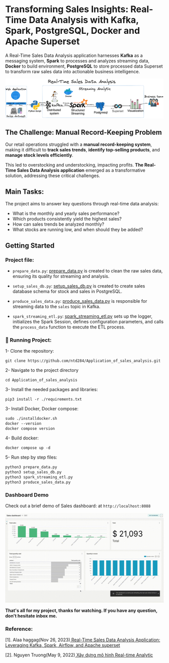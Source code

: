 # Transforming Sales Insights: Real-Time Data Analysis with Kafka, Spark, PostgreSQL, Docker and Apache Superset

A Real-Time Sales Data Analysis application harnesses <b>Kafka</b> as a messaging system, <b>Spark</b> to processes and analyzes streaming data, <b>Docker</b> to build environment, <b>PostgreSQL</b> to store processed data Superset to transform raw sales data into actionable business intelligence.

<p align="center">
  <img src="images/real-time-analysis.png" alt="Wallpaper">
</p>

## The Challenge: Manual Record-Keeping Problem

Our retail operations struggled with a <b>manual record-keeping system</b>, making it difficult to <b>track sales trends</b>, <b>identify top-selling products</b>, and <b>manage stock levels efficiently</b>. 

This led to overstocking and understocking, impacting profits. <b>The Real-Time Sales Data Analysis application</b> emerged as a transformative solution, addressing these critical challenges.

## Main Tasks:

The project aims to answer key questions through real-time data analysis:

- What is the monthly and yearly sales performance?
- Which products consistently yield the highest sales?
- How can sales trends be analyzed monthly?
- What stocks are running low, and when should they be added?

## Getting Started

###  Project file:

- `prepare_data.py`: [prepare_data.py](prepare_data.py) is created to clean the raw sales data, ensuring its quality for streaming and analysis.

- `setup_sales_db.py`: [setup_sales_db.py](setup_sales_db.py) is created to create sales database schema for stock and sales in PostgreSQL.

- `produce_sales_data.py`: [produce_sales_data.py](produce_sales_data.py) is responsible for streaming data to the `sales` topic in Kafka.

- `spark_streaming_etl.py`: [spark_streaming_etl.py](spark_streaming_etl.py) sets up the logger, initializes the Spark Session, defines configuration parameters, and calls the `process_data` function to execute the ETL process.

### 👟 Running Project:

1- Clone the repository:

```
git clone https://github.com/ntd284/Application_of_sales_analysis.git
```

2- Navigate to the project directory

```
cd Application_of_sales_analysis
```

3- Install the needed packages and libraries:

```
pip3 install -r ./requirements.txt
```

3- Install Docker, Docker compose:

```
sudo ./installdocker.sh
docker --version
docker compose version
```

4- Build docker:

```
docker compose up -d
```

5- Run step by step files:

```
python3 prepare_data.py
python3 setup_sales_db.py
python3 spark_streaming_etl.py
python3 produce_sales_data.py
```

### Dashboard Demo

Check out a brief demo of Sales dashboard: at `http://localhost:8088`

<p align="center">
  <img src="images/dashboard.gif" alt="Wallpaper">
</p>


<b>That's all for my project, thanks for watching. If you have any question, don't hesitate inbox me.</b>

### Reference:

[1]. Alaa haggag(Nov 26, 2023)[ Real-Time Sales Data Analysis Application: Leveraging Kafka, Spark, Airflow, and Apache superset ](https://medium.com/@alaahgag34/real-time-sales-data-analysis-application-leveraging-kafka-spark-airflow-and-apache-superset-f7db6a31823a)

[2]. Nguyen Truong(May 9, 2022)[ Xây dựng mô hình Real-time Analytic](https://www.linkedin.com/pulse/xây-dựng-mô-hình-real-time-analytic-nguyen-truong/)